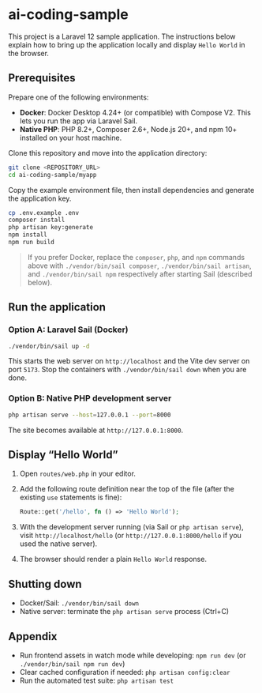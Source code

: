 # ai-coding-sample

This project is a Laravel 12 sample application. The instructions below explain how to bring up the application locally and display `Hello World` in the browser.

## Prerequisites

Prepare one of the following environments:

- **Docker**: Docker Desktop 4.24+ (or compatible) with Compose V2. This lets you run the app via Laravel Sail.
- **Native PHP**: PHP 8.2+, Composer 2.6+, Node.js 20+, and npm 10+ installed on your host machine.

Clone this repository and move into the application directory:

```bash
git clone <REPOSITORY_URL>
cd ai-coding-sample/myapp
```

Copy the example environment file, then install dependencies and generate the application key.

```bash
cp .env.example .env
composer install
php artisan key:generate
npm install
npm run build
```

> If you prefer Docker, replace the `composer`, `php`, and `npm` commands above with `./vendor/bin/sail composer`, `./vendor/bin/sail artisan`, and `./vendor/bin/sail npm` respectively after starting Sail (described below).

## Run the application

### Option A: Laravel Sail (Docker)

```bash
./vendor/bin/sail up -d
```

This starts the web server on `http://localhost` and the Vite dev server on port `5173`. Stop the containers with `./vendor/bin/sail down` when you are done.

### Option B: Native PHP development server

```bash
php artisan serve --host=127.0.0.1 --port=8000
```

The site becomes available at `http://127.0.0.1:8000`.

## Display “Hello World”

1. Open `routes/web.php` in your editor.
2. Add the following route definition near the top of the file (after the existing `use` statements is fine):

   ```php
   Route::get('/hello', fn () => 'Hello World');
   ```

3. With the development server running (via Sail or `php artisan serve`), visit `http://localhost/hello` (or `http://127.0.0.1:8000/hello` if you used the native server).
4. The browser should render a plain `Hello World` response.

## Shutting down

- Docker/Sail: `./vendor/bin/sail down`
- Native server: terminate the `php artisan serve` process (Ctrl+C)

## Appendix

- Run frontend assets in watch mode while developing: `npm run dev` (or `./vendor/bin/sail npm run dev`)
- Clear cached configuration if needed: `php artisan config:clear`
- Run the automated test suite: `php artisan test`

